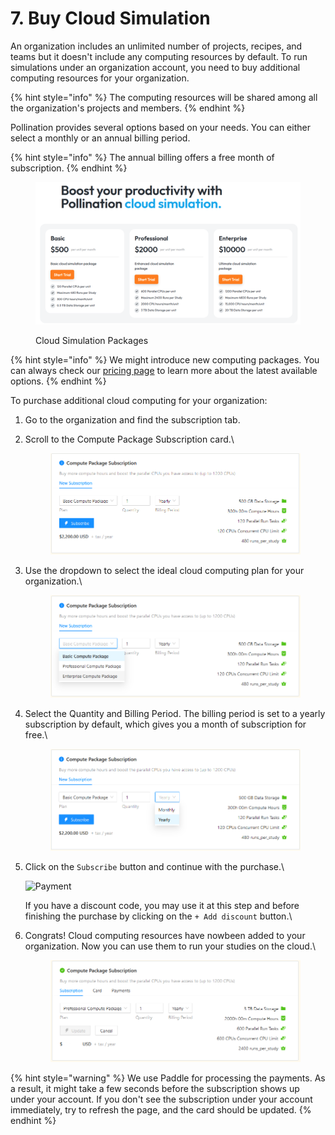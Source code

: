 # 7. Buy Cloud Simulation

An organization includes an unlimited number of projects, recipes, and teams but it doesn't include any computing resources by default. To run simulations under an organization account, you need to buy additional computing resources for your organization.

{% hint style="info" %}
The computing resources will be shared among all the organization's projects and members.
{% endhint %}

Pollination provides several options based on your needs. You can either select a monthly or an annual billing period.

{% hint style="info" %}
The annual billing offers a free month of subscription.
{% endhint %}

<figure><img src="../../.gitbook/assets/image (180).png" alt=""><figcaption><p>Cloud Simulation Packages</p></figcaption></figure>

{% hint style="info" %}
We might introduce new computing packages. You can always check our [pricing page](https://www.pollination.solutions/pricing#cloud-computing) to learn more about the latest available options.
{% endhint %}

To purchase additional cloud computing for your organization:

1. Go to the organization and find the subscription tab.
2.  Scroll to the Compute Package Subscription card.\


    <figure><img src="../../.gitbook/assets/image (5) (1) (1) (1).png" alt=""><figcaption></figcaption></figure>
3.  Use the dropdown to select the ideal cloud computing plan for your organization.\


    <figure><img src="../../.gitbook/assets/image (6) (1) (1).png" alt=""><figcaption></figcaption></figure>
4.  Select the Quantity and Billing Period. The billing period is set to a yearly subscription by default, which gives you a month of subscription for free.\


    <figure><img src="../../.gitbook/assets/image (3) (1) (1) (1) (1) (1).png" alt=""><figcaption></figcaption></figure>
5.  Click on the `Subscribe` button and continue with the purchase.\


    ![Payment](../../.gitbook/assets/organization-setup/buy-org-cloud-compute-5.png)

    If you have a discount code, you may use it at this step and before finishing the purchase by clicking on the `+ Add discount` button.\

6.  Congrats! Cloud computing resources have nowbeen  added to your organization. Now you can use them to run your studies on the cloud.\


    <figure><img src="../../.gitbook/assets/image (4) (1) (1) (1) (1).png" alt=""><figcaption></figcaption></figure>

{% hint style="warning" %}
We use Paddle for processing the payments. As a result, it might take a few seconds before the subscription shows up under your account. If you don't see the subscription under your account immediately, try to refresh the page, and the card should be updated.
{% endhint %}
